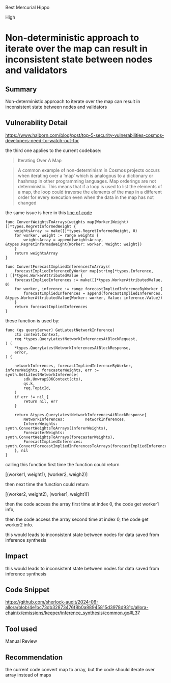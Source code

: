 Best Mercurial Hippo

High

# Non-deterministic approach to iterate over the map can result in inconsistent state between nodes and validators

## Summary

Non-deterministic approach to iterate over the map can result in inconsistent state between nodes and validators

## Vulnerability Detail

https://www.halborn.com/blog/post/top-5-security-vulnerabilities-cosmos-developers-need-to-watch-out-for

the third one applies to the current codebase:

> Iterating Over A Map

> A common example of non-determinism in Cosmos projects occurs when iterating over a ‘map’ which is analogous to a dictionary or hashmap in other programming languages. Map orderings are not deterministic. This means that if a loop is used to list the elements of a map, the loop could traverse the elements of the map in a different order for every execution even when the data in the map has not changed

the same issue is here in this [line of code](https://github.com/sherlock-audit/2024-06-allora/blob/4e1bc73db32873476f8b0a88945815d3978d931c/allora-chain/x/emissions/keeper/inference_synthesis/common.go#L37)

```solidity
func ConvertWeightsToArrays(weights map[Worker]Weight) []*types.RegretInformedWeight {
	weightsArray := make([]*types.RegretInformedWeight, 0)
	for worker, weight := range weights {
		weightsArray = append(weightsArray, &types.RegretInformedWeight{Worker: worker, Weight: weight})
	}
	return weightsArray
}

func ConvertForecastImpliedInferencesToArrays(
	forecastImpliedInferenceByWorker map[string]*types.Inference,
) []*types.WorkerAttributedValue {
	forecastImpliedInferences := make([]*types.WorkerAttributedValue, 0)
	for worker, inference := range forecastImpliedInferenceByWorker {
		forecastImpliedInferences = append(forecastImpliedInferences, &types.WorkerAttributedValue{Worker: worker, Value: inference.Value})
	}
	return forecastImpliedInferences
}
```

these function is used by:

```solidity
func (qs queryServer) GetLatestNetworkInference(
	ctx context.Context,
	req *types.QueryLatestNetworkInferencesAtBlockRequest,
) (
	*types.QueryLatestNetworkInferencesAtBlockResponse,
	error,
) {

	networkInferences, forecastImpliedInferenceByWorker, infererWeights, forecasterWeights, err := synth.GetLatestNetworkInference(
		sdk.UnwrapSDKContext(ctx),
		qs.k,
		req.TopicId,
	)
	if err != nil {
		return nil, err
	}

	return &types.QueryLatestNetworkInferencesAtBlockResponse{
		NetworkInferences:         networkInferences,
		InfererWeights:            synth.ConvertWeightsToArrays(infererWeights),
		ForecasterWeights:         synth.ConvertWeightsToArrays(forecasterWeights),
		ForecastImpliedInferences: synth.ConvertForecastImpliedInferencesToArrays(forecastImpliedInferenceByWorker),
	}, nil
}

```

calling this function first time the function could return

[(worker1, weight1), (worker2, weigh2)]

then next time the function could return 

[(worker2, weight2), (worker1, weight1)]

then the code access the array first time at index 0, the code get worker1 info,

then the code access the array second time at index 0, the code get worker2 info.

this would leads to inconsistent state between nodes for data saved from inference synthesis

## Impact

this would leads to inconsistent state between nodes for data saved from inference synthesis

## Code Snippet

https://github.com/sherlock-audit/2024-06-allora/blob/4e1bc73db32873476f8b0a88945815d3978d931c/allora-chain/x/emissions/keeper/inference_synthesis/common.go#L37

## Tool used

Manual Review

## Recommendation

the current code convert map to array, but the  code should iterate over array instead of maps 
